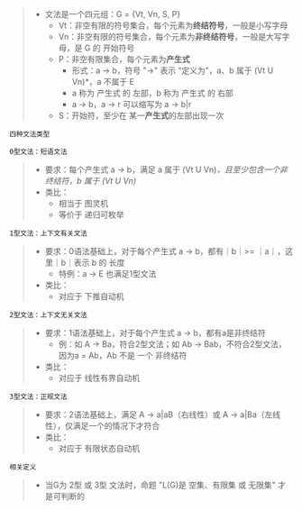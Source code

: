 > * 文法是一个四元组：G = {Vt, Vn, S, P}
>   * Vt：非空有限的符号集合，每个元素为**终结符号**，一般是小写字母
>   * Vn：非空有限的符号集合，每个元素为**非终结符号**，一般是大写字母，是 G 的 开始符号
>   * P：非空有限集合，每个元素为**产生式**
>       * 形式：a -> b，符号 "->" 表示 "定义为"，a、b 属于 (Vt U Vn)*，a 不属于 E
>       * a 称为 产生式 的 左部，b 称为 产生式 的 右部
>       * a -> b，a -> r 可以缩写为 a -> b|r
>   * S：开始符，至少在 某一**产生式**的左部出现一次

    四种文法类型

    0型文法：短语文法
> * 要求：每个产生式 a -> b，满足 a 属于 (Vt U Vn)*，且至少包含一个非终结符，b 属于 (Vt U Vn)*
> * 类比：
>   * 相当于 图灵机
>   * 等价于 递归可枚举

    1型文法：上下文有关文法
> * 要求：0语法基础上，对于每个产生式 a -> b，都有｜b｜>= ｜a｜，这里｜b｜表示 b 的 长度
>   * 特例：a -> E 也满足1型文法
> * 类比：
>   * 对应于 下推自动机

    2型文法：上下文无关文法
> * 要求：1语法基础上，对于每个产生式 a -> b，都有a是非终结符
>   * 例：如 A -> Ba，符合2型文法；如 Ab -> Bab，不符合2型文法，因为a = Ab，Ab 不是 一个 非终结符
> * 类比：
>   * 对应于 线性有界自动机

    3型文法：正规文法
> * 要求：2语法基础上，满足 A -> a|aB（右线性）或 A -> a|Ba（左线性），仅满足一个的情况下才符合
> * 类比：
>   * 对应于 有限状态自动机

    相关定义
> * 当G为 2型 或 3型 文法时，命题 "L(G)是 空集、有限集 或 无限集" 才是可判断的
